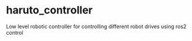 # haruto_controller

Low level robotic controller for controlling different robot drives using ros2 control
